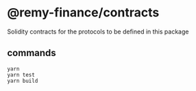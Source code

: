 # @remy-finance/contracts

Solidity contracts for the protocols to be defined in this package

## commands

```
yarn
yarn test
yarn build
```
